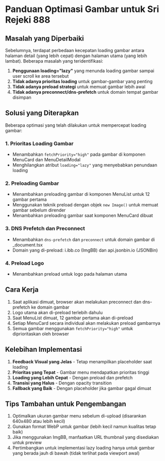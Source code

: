 # Panduan Optimasi Gambar untuk Sri Rejeki 888

## Masalah yang Diperbaiki

Sebelumnya, terdapat perbedaan kecepatan loading gambar antara halaman detail (yang lebih cepat) dengan halaman utama (yang lebih lambat). Beberapa masalah yang teridentifikasi:

1. **Penggunaan loading="lazy"** yang menunda loading gambar sampai user scroll ke area tersebut
2. **Tidak adanya prioritas loading** untuk gambar-gambar yang penting 
3. **Tidak adanya preload strategi** untuk memuat gambar lebih awal
4. **Tidak adanya preconnect/dns-prefetch** untuk domain tempat gambar disimpan

## Solusi yang Diterapkan

Beberapa optimasi yang telah dilakukan untuk mempercepat loading gambar:

### 1. Prioritas Loading Gambar

- Menambahkan `fetchPriority="high"` pada gambar di komponen MenuCard dan MenuDetailModal
- Menghilangkan atribut `loading="lazy"` yang menyebabkan penundaan loading

### 2. Preloading Gambar

- Menambahkan preloading gambar di komponen MenuList untuk 12 gambar pertama
- Menggunakan teknik preload dengan objek `new Image()` untuk memuat gambar sebelum dirender
- Menambahkan preloading gambar saat komponen MenuCard dibuat

### 3. DNS Prefetch dan Preconnect

- Menambahkan `dns-prefetch` dan `preconnect` untuk domain gambar di _document.tsx
- Domain yang di-preload: i.ibb.co (ImgBB) dan api.jsonbin.io (JSONBin)

### 4. Preload Logo

- Menambahkan preload untuk logo pada halaman utama

## Cara Kerja

1. Saat aplikasi dimuat, browser akan melakukan preconnect dan dns-prefetch ke domain gambar
2. Logo utama akan di-preload terlebih dahulu
3. Saat MenuList dimuat, 12 gambar pertama akan di-preload
4. Setiap MenuCard secara individual akan melakukan preload gambarnya
5. Semua gambar menggunakan `fetchPriority="high"` untuk diprioritaskan oleh browser

## Kelebihan Implementasi

1. **Feedback Visual yang Jelas** - Tetap menampilkan placeholder saat loading
2. **Prioritas yang Tepat** - Gambar menu mendapatkan prioritas tinggi
3. **Loading yang Lebih Cepat** - Dengan preload dan prefetch
4. **Transisi yang Halus** - Dengan opacity transition
5. **Fallback yang Baik** - Dengan placeholder jika gambar gagal dimuat

## Tips Tambahan untuk Pengembangan

1. Optimalkan ukuran gambar menu sebelum di-upload (disarankan 640x480 atau lebih kecil)
2. Gunakan format WebP untuk gambar (lebih kecil namun kualitas tetap baik)
3. Jika menggunakan ImgBB, manfaatkan URL thumbnail yang disediakan untuk preview
4. Pertimbangkan untuk implementasi lazy loading hanya untuk gambar yang berada jauh di bawah (tidak terlihat pada viewport awal) 